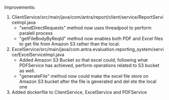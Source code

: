 Improvements:

1. ClientService/src/main/java/com/antra/report/client/service/ReportServiceImpl.java
   - "sendDirectRequests" method now uses threadpool to perform paralell process
   - "getFileBodyByReqId" method now enables both PDF and Excel files to get file from Amazon S3 rather than the local. 
2. ExcelService/src/main/java/com.antra.evaluation.reporting_system/service/ExcelServiceImpl.java
   - Added Amazon S3 Bucket so that excel could, following what PDFService has achieved, perform operations related to   S3 bucket as well.
   - "generateFile" method now could make the excel file store on Amazon S3 bucket after the file is generated and del   ete the local one
3. Added dockerfile to ClientService, ExcelService and PDFService
